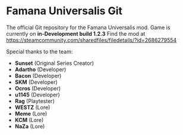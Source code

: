 # Famana Universalis Git

The official Git repository for the Famana Universalis mod.
Game is currently on **in-Development build 1.2.3**
Find the mod at https://steamcommunity.com/sharedfiles/filedetails/?id=2686279554

Special thanks to the team:

- **Sunset** (Original Series Creator)
- **Adartho** (Developer)
- **Bacon** (Developer)
- **SKM** (Developer)
- **Ocros** (Developer)
- **u1145** (Developer)
- **Rag** (Playtester)
- **WESTZ** (Lore)
- **Meme** (Lore)
- **KCM** (Lore)
- **NaZa** (Lore)
